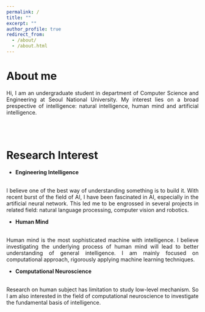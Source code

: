 ```yaml
---
permalink: /
title: ""
excerpt: ""
author_profile: true
redirect_from: 
  - /about/
  - /about.html
---
```


# About me 
<p style='text-align: justify;'>Hi, I am an undergraduate student in department of Computer Science and Engineering at Seoul National University. My interest lies on a broad prespective of intelligence: natural intelligence, human mind and artificial intelligence. </p>

<br> <br>

Research Interest
======



- **Engineering Intelligence** <br> <br>
<p style='text-align: justify;'> I believe one of the best way of understanding something is to build it. With recent burst of the field of AI, I have been fascinated in AI, especially in the artificial neural network. This led me to be engrossed in several projects in related field: natural language processing, computer vision and robotics. </p>

- **Human Mind** <br> <br>
<p style='text-align: justify;'> Human mind is the most sophisticated machine with intelligence. I believe investigating the underlying process of human mind will lead to better understanding of general intelligence. I am mainly focused on computational approach, rigorously applying machine learning techniques. </p>

- **Computational Neuroscience** <br> <br>
<p style='text-align: justify;'> Research on human subject has limitation to study low-level mechanism. So I am also interested in the field of computational neuroscience to investigate the fundamental basis of intelligence. </p>
